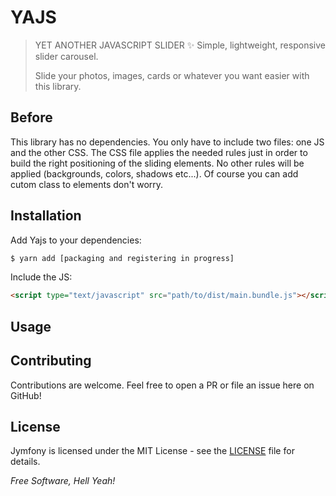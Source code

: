 # YAJS

>YET ANOTHER JAVASCRIPT SLIDER ✨ Simple, lightweight, responsive slider carousel.
>
>Slide your photos, images, cards or whatever you want easier with this library.


## Before
This library has no dependencies.
You only have to include two files: one JS and the other CSS. 
The CSS file applies the needed rules just in order to build the right positioning of the sliding elements.
No other rules will be applied (backgrounds, colors, shadows etc...).
Of course you can add cutom class to elements don't worry.


## Installation
Add Yajs to your dependencies:
```sh
$ yarn add [packaging and registering in progress]
```

Include the JS:
```html
<script type="text/javascript" src="path/to/dist/main.bundle.js"></script>
```


## Usage


## Contributing
Contributions are welcome. Feel free to open a PR or file an issue here on GitHub!


## License
Jymfony is licensed under the MIT License - see the [LICENSE](https://github.com/stefano-rainieri/yajs/blob/master/LICENSE) file for details.


*Free Software, Hell Yeah!*
